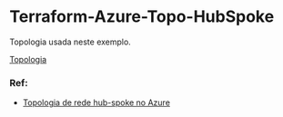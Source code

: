 # Terraform-Azure-Topo-HubSpoke
Topologia usada neste exemplo. 

[Topologia](https://github.com/pmmenezes/Terraform-Azure-Topo-HubeSpoke/blob/main/images/azure_hub-spoke-Page-1.jpg)



### Ref:
- [Topologia de rede hub-spoke no Azure
](https://docs.microsoft.com/pt-br/azure/architecture/reference-architectures/hybrid-networking/hub-spoke?tabs=cli)